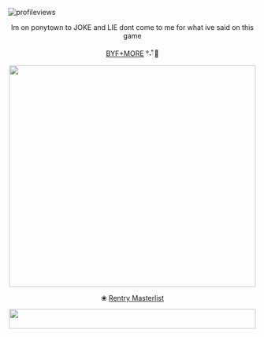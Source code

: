 ![profileviews](https://komarev.com/ghpvc/?username=shinobiyaoi&color=1e244d&label=ninjafujos&style=plastic)

 <p align="center"> Im on ponytown to JOKE and LIE dont come to me for what ive said on this game

<p align="center">
  <a href="https://rentry.co/minatosteam">BYF+MORE</a> °˖𓍢ִ໋🍃
</p>

<p align="center"> <img width="500" height="450" src="https://pbs.twimg.com/media/GYfOsyjakAAwXlN?format=jpg&name=medium">
 
<p align="center"> ❀
  <a href="https://rentry.co/kakashigasm">Rentry Masterlist</a>
</p>



<p align="center"> <img width="500" height="40" src="https://64.media.tumblr.com/2940ce206741829b77f0b9f7d571a4a9/aae12c2586d2299d-13/s400x600/f4bed83ce34856c73c8ffb974e48fff1af979674.gif">
 
